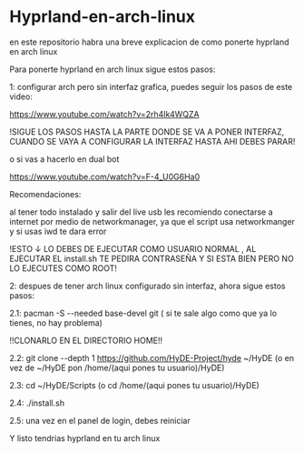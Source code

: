 # Hyprland-en-arch-linux
en este repositorio habra una breve explicacion de como ponerte hyprland en arch linux

Para ponerte hyprland en arch linux sigue estos pasos:
  
1: configurar arch pero sin interfaz grafica, puedes seguir los pasos de este video:

https://www.youtube.com/watch?v=2rh4Ik4WQZA

!SIGUE LOS PASOS HASTA LA PARTE DONDE SE VA A PONER INTERFAZ, CUANDO SE VAYA A CONFIGURAR LA INTERFAZ HASTA AHI DEBES PARAR!

o si vas a hacerlo en dual bot

https://www.youtube.com/watch?v=F-4_U0G6Ha0



Recomendaciones:

al tener todo instalado y salir del live usb les recomiendo conectarse a internet por medio de networkmanager, ya que el script usa networkmanger y si usas iwd te dara error

!ESTO ↓ LO DEBES DE EJECUTAR COMO USUARIO NORMAL , AL EJECUTAR EL install.sh TE PEDIRA CONTRASEÑA Y SI ESTA BIEN PERO NO LO EJECUTES COMO ROOT!

2: despues de tener arch linux configurado sin interfaz, ahora sigue estos pasos:

2.1: pacman -S --needed base-devel git ( si te sale algo como que ya lo tienes, no hay problema)

!!CLONARLO EN EL DIRECTORIO HOME!!

2.2: git clone --depth 1 https://github.com/HyDE-Project/hyde ~/HyDE (o en vez de ~/HyDE pon /home/(aqui pones tu usuario)/HyDE)

2.3: cd ~/HyDE/Scripts (o cd /home/(aqui pones tu usuario)/HyDE)

2.4: ./install.sh

2.5: una vez en el panel de login, debes reiniciar

Y listo tendrias hyprland en tu arch linux
